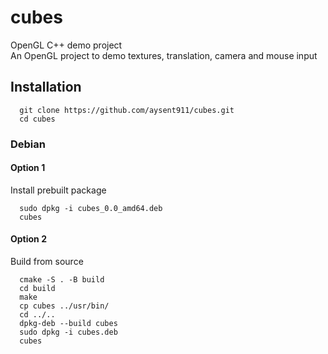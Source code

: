 # cubes
OpenGL C++ demo project  
An OpenGL project to demo textures, translation, camera and mouse input  
## Installation
```
  git clone https://github.com/aysent911/cubes.git
  cd cubes
```
### Debian
#### Option 1
Install prebuilt package
```
  sudo dpkg -i cubes_0.0_amd64.deb
  cubes
```
#### Option 2
Build from source
```
  cmake -S . -B build
  cd build
  make
  cp cubes ../usr/bin/
  cd ../..
  dpkg-deb --build cubes
  sudo dpkg -i cubes.deb
  cubes
```


